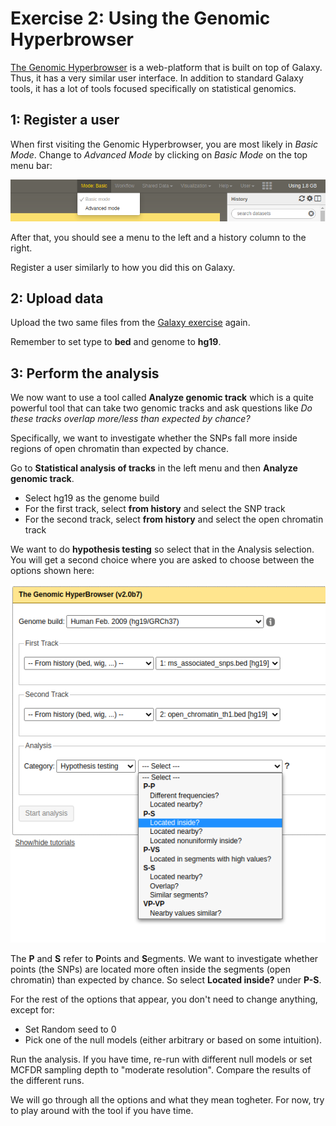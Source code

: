 # Exercise 2: Using the Genomic Hyperbrowser

[The Genomic Hyperbrowser](https://hyperbrowser.uio.no/hb/#!mode=advanced) is a web-platform that is built on top of Galaxy. Thus, it has a very similar user interface. In addition to standard Galaxy tools, it has a lot of tools focused specifically on statistical genomics.

## 1: Register a user

When first visiting the Genomic Hyperbrowser, you are most likely in *Basic Mode*. Change to *Advanced Mode* by clicking on *Basic Mode* on the top menu bar:

![screenshot](screenshots/6.png)

After that, you should see a menu to the left and a history column to the right.

Register a user similarly to how you did this on Galaxy.

## 2: Upload data
Upload the two same files from the [Galaxy exercise](Exercise1-Galaxy) again.

Remember to set type to **bed** and genome to **hg19**.

## 3: Perform the analysis 
We now want to use a tool called **Analyze genomic track** which is a quite powerful tool that can take two genomic tracks and ask questions like *Do these tracks overlap more/less than expected by chance?*

Specifically, we want to investigate whether the SNPs fall more inside regions of open chromatin than expected by chance.


Go to **Statistical analysis of tracks** in the left menu and then **Analyze genomic track**.
* Select hg19 as the genome build
* For the first track, select **from history** and select the SNP track
* For the second track, select **from history** and select the open chromatin track

We want to do **hypothesis testing** so select that in the Analysis selection. You will get a second choice where you are asked to choose between the options shown here:

![screenshot](screenshots/7.png)

The **P** and **S** refer to **P**oints and **S**egments. We want to investigate whether points (the SNPs) are located more often inside the segments (open chromatin) than expected by chance. So select **Located inside?** under **P-S**.

For the rest of the options that appear, you don't need to change anything, except for:
* Set Random seed to 0
* Pick one of the null models (either arbitrary or based on some intuition).

Run the analysis. If you have time, re-run with different null models or set MCFDR sampling depth to "moderate resolution". Compare the results of the different runs.

We will go through all the options and what they mean togheter. For now, try to play around with the tool if you have time.
